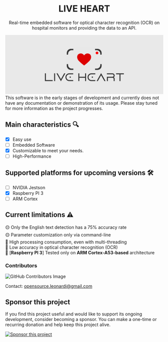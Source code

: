 <div align=center>
  <h1 align=center>LIVE HEART</h1>
  <p align=center>Real-time embedded software for optical character recognition (OCR) on hospital monitors and providing the data to an API.</p>
</div>
<img src="thumbnail-git/logo.jpg" alt="Snake logo">
<!--
## OCR Basic Archtecture
<img src="thumbnail-git/ocr.png" alt="Snake logo">

## Basic Multithread Archtecture
<img src="thumbnail-git/arch.png" alt="Snake logo">

## Basic Archtecture API
<img src="thumbnail-git/api.png" alt="Snake logo">
-->
This software is in the early stages of development and currently does not have any documentation or demonstration of its usage. Please stay tuned for more information as the project progresses.

## Main characteristics 🔍
- [x] Easy use
- [ ] Embedded Software
- [x] Customizable to meet your needs.
- [ ] High-Performance
## Supported platforms for upcoming versions 🛠
- [ ] NVIDIA Jestson
- [x] Raspberry PI 3
- [ ] ARM Cortex
## Current limitations ⚠️
🟡 Only the English text detection has a 75% accuracy rate<br>
🟡 Parameter customization only via command-line<br>
🔴 High processing consumption, even with multi-threading<br>
🔴 Low accuracy in optical character recognition (OCR)<br>
🔴 [**Raspberry PI 3**] Tested only on **ARM Cortex-A53-based** architecture

### Contributors
![GitHub Contributors Image](https://contrib.rocks/image?repo=rexionmars/liver-heart)

Contact: [opensource.leonardi@gmail.com](mailto:opensource.leonardi@gmail.com)

## Sponsor this project

If you find this project useful and would like to support its ongoing development, consider becoming a sponsor. You can make a one-time or recurring donation and help keep this project alive.

[![Sponsor this project](https://img.shields.io/badge/GitHub%20Sponsors-Sponsor%20this%20project-red.svg)](https://github.com/sponsors/rexionmars)

